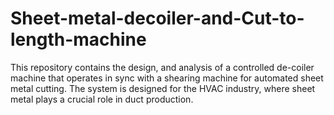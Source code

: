 # Sheet-metal-decoiler-and-Cut-to-length-machine
This repository contains the design, and analysis of a controlled de-coiler machine that operates in sync with a shearing machine for automated sheet metal cutting. The system is designed for the HVAC industry, where sheet metal plays a crucial role in duct production. 
